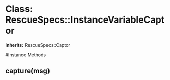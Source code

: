 # Class: RescueSpecs::InstanceVariableCaptor
**Inherits:** RescueSpecs::Captor
    




#Instance Methods
## capture(msg) [](#method-i-capture)


